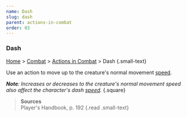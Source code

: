 ```yaml
---
name: Dash
slug: dash
parent: actions-in-combat
order: 03
---
```

### Dash
[Home](dm-operations-center) > [Combat](combat) > [Actions in Combat](actions-in-combat) > Dash {.small-text}

Use an action to move up to the creature's normal movement [speed](speed).

***Note**: Increases or decreases to the creature's normal movement speed also affect the character's dash [speed](speed).*
{.square}

> **Sources** <br/>
> Player's Handbook, p. 192
{.read .small-text}